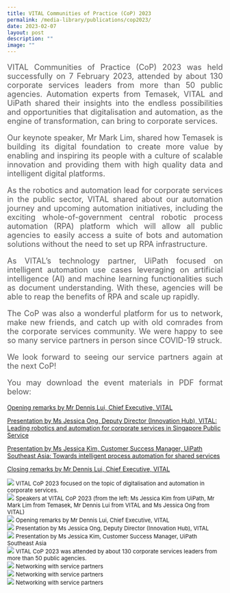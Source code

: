 ```yaml
---
title: VITAL Communities of Practice (CoP) 2023
permalink: /media-library/publications/cop2023/
date: 2023-02-07
layout: post
description: ""
image: ""
---
```

<p style="font-size: 18px;color:#585858;text-align:justify;">
VITAL Communities of Practice (CoP) 2023 was held successfully on 7 February 2023, attended by about 130 corporate services leaders from more than 50 public agencies. Automation experts from Temasek, VITAL and UiPath shared their insights into the endless possibilities and opportunities that digitalisation and automation, as the engine of transformation, can bring to corporate services.
</p>
<p style="font-size: 18px;color:#585858;text-align:justify;">
Our keynote speaker, Mr Mark Lim, shared how Temasek is building its digital foundation to create more value by enabling and inspiring its people with a culture of scalable innovation and providing them with high quality data and intelligent digital platforms.
</p>
<p style="font-size: 18px;color:#585858;text-align:justify;">
As the robotics and automation lead for corporate services in the public sector, VITAL shared about our automation journey and upcoming automation initiatives, including the exciting whole-of-government central robotic process automation (RPA) platform which will allow all public agencies to easily access a suite of bots and automation solutions without the need to set up RPA infrastructure.
</p>
<p style="font-size: 18px;color:#585858;text-align:justify;">
As VITAL’s technology partner, UiPath focused on intelligent automation use cases leveraging on artificial intelligence (AI) and machine learning functionalities such as document understanding. With these, agencies will be able to reap the benefits of RPA and scale up rapidly.
</p>
<p style="font-size: 18px;color:#585858;text-align:justify;">
The CoP was also a wonderful platform for us to network, make new friends, and catch up with old comrades from the corporate services community. We were happy to see so many service partners in person since COVID-19 struck.
</p>
<p style="font-size: 18px;color:#585858;text-align:justify;">
We look forward to seeing our service partners again at the next CoP!
</p>
<p style="font-size: 18px;color:#585858;text-align:justify;">
You may download the event materials in PDF format below:
</p>
<a href = "/files/COP opening.pdf">Opening remarks by Mr Dennis Lui, Chief Executive, VITAL</a> 

<a href = "/files/COP VITAL.pdf">Presentation by Ms Jessica Ong, Deputy Director (Innovation Hub), VITAL: Leading robotics and automation for corporate services in Singapore Public Service</a> 

<a href = "/files/COP UiPath.pdf">Presentation by Ms Jessica Kim, Customer Success Manager, UiPath Southeast Asia: Towards intelligent process automation for shared services</a> 

<a href = "/files/COP closing.pdf">Closing remarks by Mr Dennis Lui, Chief Executive, VITAL</a> 

<img src="/images/Media/COP 1.jpg">
<font size="-1">VITAL CoP 2023 focused on the topic of digitalisation and automation in corporate services.</font>
<br>
<img src="/images/Media/COP 0.jpg">
<font size="-1">Speakers at VITAL CoP 2023 (from the left: Ms Jessica Kim from UiPath, Mr Mark Lim from Temasek, Mr Dennis Lui from VITAL and Ms Jessica Ong from VITAL)</font>
<br>
<img src="/images/Media/COP 4.jpg">
<font size="-1">Opening remarks by Mr Dennis Lui, Chief Executive, VITAL</font>
<br>
<img src="/images/Media/COP 2.jpg">
<font size="-1">Presentation by Ms Jessica Ong, Deputy Director (Innovation Hub), VITAL </font>
<br>
<img src="/images/Media/COP 3.jpg">
<font size="-1">Presentation by Ms Jessica Kim, Customer Success Manager, UiPath Southeast Asia</font>
<br>
<img src="/images/Media/COP 5.jpg">
<font size="-1">VITAL CoP 2023 was attended by about 130 corporate services leaders from more than 50 public agencies.</font>
<br>
<img src="/images/Media/COP 6.jpg">
<font size="-1">Networking with service partners</font>
<br>
<img src="/images/Media/COP 7.jpg">
<font size="-1">Networking with service partners</font>
<br>
<img src="/images/Media/COP 8.jpg">
<font size="-1">Networking with service partners</font>